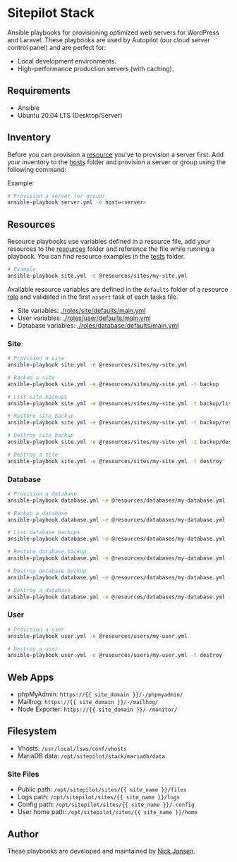 # Sitepilot Stack

Ansible playbooks for provisioning optimized web servers for WordPress and Laravel. These playbooks are used by Autopilot (our cloud server control panel) and are perfect for:

* Local development environments.
* High-performance production servers (with caching).
 
## Requirements

* Ansible
* Ubuntu 20.04 LTS (Desktop/Server)

## Inventory

Before you can provision a [resource](#resources) you've to provision a server first. Add your inventory to the [hosts](./hosts) folder and provision a server or group using the following command:

Example:
```bash
# Provision a server (or group)
ansible-playbook server.yml -e host=<server>
```

## Resources

Resource playbooks use variables defined in a resource file, add your resources to the [resources](./resources) folder and reference the file while running a playbook. You can find resource examples in the [tests](./tests) folder.

```bash
# Example
ansible-playbook site.yml -e @resources/sites/my-site.yml
```

Available resource variables are defined in the `defaults` folder of a resource [role](./roles) and validated in the first `assert` task of each tasks file.

* Site variables: [./roles/site/defaults/main.yml](./roles/site/defaults/main.yml)
* User variables: [./roles/user/defaults/main.yml](./roles/user/defaults/main.yml)
* Database variables: [./roles/database/defaults/main.yml](./roles/database/defaults/main.yml)

### Site

```bash
# Provision a site
ansible-playbook site.yml -e @resources/sites/my-site.yml

# Backup a site
ansible-playbook site.yml -e @resources/sites/my-site.yml -t backup

# List site backups
ansible-playbook site.yml -e @resources/sites/my-site.yml -t backup/list

# Restore site backup
ansible-playbook site.yml -e @resources/sites/my-site.yml -t backup/restore

# Destroy site backup
ansible-playbook site.yml -e @resources/sites/my-site.yml -t backup/destroy

# Destroy a site
ansible-playbook site.yml -e @resources/sites/my-site.yml -t destroy
```

### Database

```bash
# Provision a database
ansible-playbook database.yml -e @resources/databases/my-database.yml

# Backup a database
ansible-playbook database.yml -e @resources/databases/my-database.yml -t backup

# List database backups
ansible-playbook database.yml -e @resources/databases/my-database.yml -t backup/list

# Restore database backup
ansible-playbook database.yml -e @resources/databases/my-database.yml -t backup/restore

# Destroy database backup
ansible-playbook database.yml -e @resources/databases/my-database.yml -t backup/destroy

# Destroy a database
ansible-playbook database.yml -e @resources/databases/my-database.yml -t destroy
```

### User

```bash
# Provision a user
ansible-playbook user.yml -e @resources/users/my-user.yml

# Destroy a user
ansible-playbook user.yml -e @resources/users/my-user.yml -t destroy
```

## Web Apps

* phpMyAdmin: `https://{{ site_domain }}/-/phpmyadmin/`
* Mailhog: `https://{{ site_domain }}/-/mailhog/`
* Node Exporter: `https://{{ site_domain }}/-/monitor/`

## Filesystem

* Vhosts: `/usr/local/lsws/conf/vhosts`
* MariaDB data: `/opt/sitepilot/stack/mariadb/data`

### Site Files

* Public path: `/opt/sitepilot/sites/{{ site_name }}/files`
* Logs path: `/opt/sitepilot/sites/{{ site_name }}/logs`
* Config path: `/opt/sitepilot/sites/{{ site_name }}/.config`
* User home path: `/opt/sitepilot/sites/{{ site_name }}/home`

## Author

These playbooks are developed and maintained by [Nick Jansen](https://sitepilot.io/).